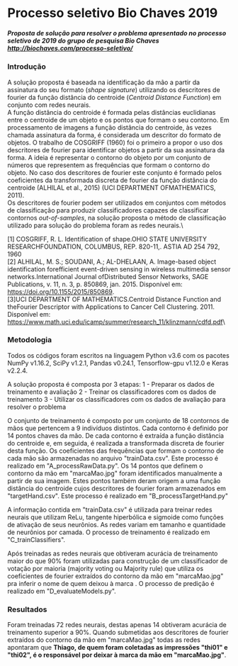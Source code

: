 # Processo seletivo Bio Chaves 2019
##### Proposta de solução para resolver o problema apresentado no processo seletivo de 2019 do grupo de pesquisa Bio Chaves <http://biochaves.com/processo-seletivo/>

### Introdução
A solução proposta é baseada na identificação da mão a partir da assinatura do seu formato (*shape signature*) utilizando os descritores de fourier da função distância do centroide (*Centroid Distance Function*) em conjunto com redes neurais.\
A função distância do centroide  é formada pelas distâncias euclidianas entre o centroide de um objeto e os pontos que formam o seu contorno. Em processamento de imagens a função distância do centroide, às vezes chamada assinatura da forma, é considerada um descritor do formato de objetos. O trabalho de COSGRIFF (1960) foi o primeiro a propor o uso dos descritores de fourier para identificar objetos a partir da sua assinatura da forma. A ideia é representar o contorno do objeto por um conjunto de números que representem as frequências que formam o contorno do objeto. No caso dos descritores de fourier este conjunto é formado pelos coeficientes da transformada discreta de fourier da função distância do centroide (ALHILAL et al., 2015) (UCI DEPARTMENT OFMATHEMATICS, 2011).\
Os descritores de fourier podem ser utilizados em conjuntos com métodos de classificação para produzir classificadores capazes de classificar contornos *out-of-samples*, na solução proposta o método de classificação utilizado para solução do problema foram as redes neurais.\

[1] COSGRIFF, R. L. Identification of shape.OHIO STATE UNIVERSITY RESEARCHFOUNDATION, COLUMBUS, REP. 820-11,. ASTIA AD 254 792, 1960\
[2] ALHILAL, M. S.; SOUDANI, A.; AL-DHELAAN, A. Image-based object identification forefficient event-driven sensing in wireless multimedia sensor networks.International Journal ofDistributed Sensor Networks, SAGE Publications, v. 11, n. 3, p. 850869, jan. 2015. Disponível em: <https://doi.org/10.1155/2015/850869>.\
[3]UCI DEPARTMENT OF MATHEMATICS.Centroid Distance Function and theFourier Descriptor with Applications to Cancer Cell Clustering. 2011. Disponível em: <https://www.math.uci.edu/icamp/summer/research_11/klinzmann/cdfd.pdf>\


### Metodologia
Todos os códigos foram escritos na linguagem Python v3.6 com os pacotes NumPy v1.16.2, SciPy v1.2.1, Pandas v0.24.1, Tensorflow-gpu v1.12.0 e Keras v2.2.4.

A solução proposta é composta por 3 etapas:
1 - Preparar os dados de treinamento e avaliação
2 - Treinar os classificadores com os dados de treinamento
3 - Utilizar os classificadores com os dados de avaliação para resolver o problema

O conjunto de treinamento é composto por um conjunto de 18 contornos de mãos que pertencem a 9 indivíduos distintos. Cada contorno é definido por 14 pontos chaves da mão. De cada contorno é extraída a função distância do centroide e, em seguida, é realizada a transformada discreta de fourier desta função. Os coeficientes das frequências que formam o contorno de cada mão são armazenadas no arquivo "trainData.csv". Este processo é realizado em "A_processRawData.py". Os 14 pontos que definem o contorno da mão em "marcaMao.jpg" foram identificados manualmente a partir de sua imagem. Estes pontos também deram origem a uma função distância do centroide cujos descritores de fourier foram armazenados em "targetHand.csv". Este processo é realizado em "B_processTargetHand.py"

A informação contida em "trainData.csv" é utilizada para treinar redes neurais que utilizam ReLu, tangente hiperbólica e sigmoide como funções de ativação de seus neurônios. As redes variam em tamanho e quantidade de neurônios por camada. O processo de treinamento é realizado em "C_trainClassifiers".

Após treinadas as redes neurais que obtiveram acurácia de treinamento maior do que 90% foram utilizadas para construção de um classificador de votação por maioria (majority voting ou Majority rule) que utiliza os coeficientes de fourier extraídos do contorno da mão em "marcaMao.jpg" pra inferir o nome de quem deixou à marca . O processo de predição é realizado em "D_evaluateModels.py".

### Resultados
Foram treinadas 72 redes neurais, destas apenas 14 obtiveram acurácia de treinamento superior a 90%. Quando submetidas aos descritores de fourier extraídos do contorno da mão em "marcaMao.jpg" todas as redes apontaram que **Thiago, de quem foram coletadas as impressões "thi01" e "thi02", é o responsável por deixar à marca da mão em "marcaMao.jpg"**.